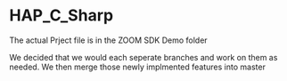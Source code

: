 # HAP_C_Sharp
The actual Prject file is in the ZOOM SDK Demo folder

We decided that we would each seperate branches and work on them as needed. 
We then merge those newly implmented features into master


